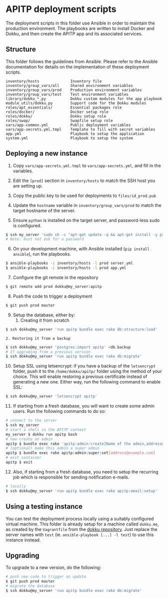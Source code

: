# APITP deployment scripts

The deployment scripts in this folder use Ansible in order to maintain the
production environment. The playbooks are written to install Docker and Dokku,
and then create the APITP app and its associated services.

## Structure

This folder follows the guidelines from Ansible. Please refer to the Ansible
documentation for details on the implementation of these deployment scripts.

```
inventory/hosts              Inventory file
inventory/group_vars/all     Shared environment variables
inventory/group_vars/prod    Production environment variables
inventory/group_vars/test    Test environment variables
library/dokku_*.py           Dokku custom modules for the app playbook
module_utils/dokku.py        Support code for the Dokku modules
roles/apt_essentials/        Essential packages role
roles/docker/                Docker setup role
roles/dokku/                 Dokku setup role
roles/swap/                  Swapfile setup role
vars/app-common.yml          Public deployment variables
vars/app-secrets.yml.tmpl    Template to fill with secret variables
app.yml                      Playbook to setup the application
system.yml                   Playbook to setup the system
```

## Deploying a new instance

1. Copy `vars/app-secrets.yml.tmpl` to `vars/app-secrets.yml`, and fill in the
   variables.

2. Edit the `[prod]` section in `inventory/hosts` to match the SSH host you are
   setting up.

3. Copy the public key to be used for deployments to `files/id_prod.pub`

4. Update the `hostname` variable in `inventory/group_vars/prod` to match the
   target hostname of the server.

5. Ensure `python` is installed on the target server, and password-less sudo is
   configured.
```bash
$ ssh my_server 'sudo sh -c "apt-get update -q && apt-get install -y python"'
# Note: must not ask for a password
```

6. On your development machine, with Ansible installed (`pip install ansible`),
   run the playbooks.
```bash
$ ansible-playbooks -i inventory/hosts -l prod server.yml
$ ansible-playbooks -i inventory/hosts -l prod app.yml
```

7. Configure the git remote in the repository
```bash
$ git remote add prod dokku@my_server:apitp
```

8. Push the code to trigger a deployment
```bash
$ git push prod master
```

9. Setup the database, either by:
    1. Creating it from scratch
```bash
$ ssh dokku@my_server 'run apitp bundle exec rake db:structure:load'
```
    2. Restoring it from a backup
```bash
$ ssh dokku@my_server 'postgres:import apitp' <db.backup
# If upgrading from a previous version
$ ssh dokku@my_server 'run apitp bundle exec rake db:migrate'
```

10. Setup SSL using letsencrypt: if you have a backup of the `letsencrypt`
    folder, push it to the `/home/dokku/apitp/` folder using the method of your
    choice. This will enable restoring a previous certificate instead of
    generating a new one. Either way, run the following command to enable SSL:
```bash
$ ssh dokku@my_server 'letsencrypt apitp'
```

11. If starting from a fresh database, you will want to create some admin users.
    Run the following commands to do so:
```bash
# connect to the server
$ ssh my_server
# start a shell in the APITP context
my_server $ dokku run apitp bash
# now create an admin
apitp $ bundle exec rake 'apitp:admin:create[Name of the admin,address@example.com]'
# (optional) make this admin a super admin
apitp $ bundle exec rake apitp:admin:super:set[address@example.com]
# exit container
apitp $ exit
```

12. Also, if starting from a fresh database, you need to setup the recurring job
    which is responsible for sending notification e-mails.
```bash
# locally
$ ssh dokku@my_server 'run apitp bundle exec rake apitp:email:setup'
```

## Using a testing instance

You can test the deployment process locally using a suitably configured virtual
machine. This folder is already setup for a machine called `dokku.me`, as
created by the `Vagrantfile` from the [dokku repository](https://github.com/dokku/dokku).
Just replace the server names with `test` (ie. `ansible-playbook [...] -l test`)
to use this instance instead.

## Upgrading

To upgrade to a new version, do the following:

```bash
# push new code to trigger an update
$ git push prod master
# migrate the database
$ ssh dokku@my_server 'run apitp bundle exec rake db:migrate'
```
